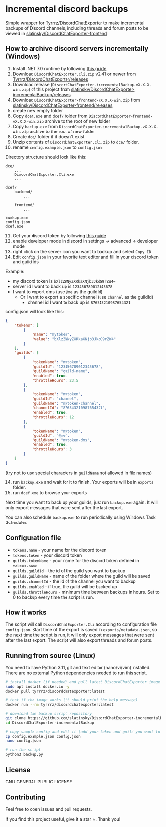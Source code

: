 # Incremental discord backups

Simple wrapper for [Tyrrrz/DiscordChatExporter](https://github.com/Tyrrrz/DiscordChatExporter) to make incremental backups of Discord channels, including threads and forum posts to be viewed in [slatinsky/DiscordChatExporter-frontend](https://github.com/slatinsky/DiscordChatExporter-frontend)


## How to archive discord servers incrementally (Windows)

1. Install .NET 7.0 runtime by following [this guide](https://github.com/Tyrrrz/DiscordChatExporter/blob/master/.docs/Dotnet.md)
2. Download `DiscordChatExporter.Cli.zip` v2.41 or newer from [Tyrrrz/DiscordChatExporter/releases](https://github.com/Tyrrrz/DiscordChatExporter/releases)
3. Download release (`DiscordChatExporter-incrementalBackup-vX.X.X-win.zip`) of this project from [slatinsky/DiscordChatExporter-incrementalBackup/releases](https://github.com/slatinsky/DiscordChatExporter-incrementalBackup/releases)
4. Download `DiscordChatExporter-frontend-vX.X.X-win.zip` from [slatinsky/DiscordChatExporter-frontend/releases](https://github.com/slatinsky/DiscordChatExporter-frontend/releases)
5. create new empty folder
6. Copy `dcef.exe` and `dcef/` folder from `DiscordChatExporter-frontend-vX.X.X-win.zip` archive to the root of new folder
7. Copy `backup.exe` from `DiscordChatExporter-incrementalBackup-vX.X.X-win.zip` archive to the root of new folder
8. Create `dce/` folder if it doesn't exist
9. Unzip contents of `DiscordChatExporter.Cli.zip` to `dce/` folder.
10. rename `config.example.json` to `config.json`

Directory structure should look like this:

```
dce/
    ...
    DiscordChatExporter.Cli.exe
    ...

dcef/
    backend/
        ...

    frontend/
        ...

backup.exe
config.json
dcef.exe
```

11. Get your discord token by following [this guide](https://github.com/Tyrrrz/DiscordChatExporter/blob/master/.docs/Token-and-IDs.md)
12. enable developer mode in discord in settings -> advanced -> developer mode
13. right click on the server icon you want to backup and select `Copy ID`
13. Edit `config.json` in your favorite text editor and fill in your discord token and guild ids

Example:
- my discord token is `bXlzZWNyZXRkaXNjb3JkdG9rZW4=`
- server id I want to back up is `123456789012345678`
- I want to export dms (use `@me` as the guildId)
  - Or I want to export a specific channel (use `channel` as the guildId)
    - channel id I want to back up is `876543210987654321`

config.json will look like this:
```json
{
    "tokens": [
        {
            "name": "mytoken",
            "value": "bXlzZWNyZXRkaXNjb3JkdG9rZW4"
        }
    ],
    "guilds": [
        {
            "tokenName": "mytoken",
            "guildId": "123456789012345678",
            "guildName": "guild-name",
            "enabled": true,
            "throttleHours": 23.5
        },
        {
            "tokenName": "mytoken",
            "guildId": "channel",
            "guildName": "mytoken-channel",
            "channelId": "876543210987654321",
            "enabled": true,
            "throttleHours": 12
        },
        {
            "tokenName": "mytoken",
            "guildId": "@me",
            "guildName": "mytoken-dms",
            "enabled": true,
            "throttleHours": 3
        }
    ]
}
```

(try not to use special characters in `guildName` not allowed in file names)

14. run `backup.exe` and wait for it to finish. Your exports will be in `exports` folder.
15. run `dcef.exe` to browse your exports

Next time you want to back up your guilds, just run `backup.exe` again. It will only export messages that were sent after the last export.

You can also schedule `backup.exe` to run periodically using Windows Task Scheduler.

## Configuration file

- `tokens.name` - your name for the discord token
- `tokens.token` - your discord token
- `guilds.tokenName` - your name for the discord token defined in `tokens.name`
- `guilds.guildId` - the id of the guild you want to backup
- `guilds.guildName` - name of the folder where the guild will be saved
- `guilds.channelId` - the id of the channel you want to backup
- `guilds.enabled` - if true, the guild will be backed up
- `guilds.throttleHours` - minimum time between backups in hours. Set to 0 to backup every time the script is run.

## How it works

The script will call `DiscordChatExporter.Cli` according to configuration file `config.json`. Start time of the export is saved in `exports/metadata.json`, so the next time the script is run, it will only export messages that were sent after the last export. The script will also export threads and forum posts.

## Running from source (Linux)

You need to have Python 3.11, git and text editor (nano/vi/vim) installed. There are no external Python dependencies needed to run this script.

```bash
# install docker (if needed) and pull latest DiscordChatExporter image
sudo apt install docker.io -y
docker pull tyrrrz/discordchatexporter:latest

# test if the image works (it should print the help message)
docker run --rm tyrrrz/discordchatexporter:latest

# download the backup script repository
git clone https://github.com/slatinsky/DiscordChatExporter-incrementalBackup
cd DiscordChatExporter-incrementalBackup

# copy sample config and edit it (add your token and guild you want to backup)
cp config.example.json config.json
nano config.json

# run the script
python3 backup.py
```

## License

GNU GENERAL PUBLIC LICENSE

## Contributing
Feel free to open issues and pull requests.

If you find this project useful, give it a star ⭐. Thank you!
